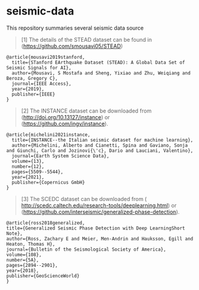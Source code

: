 # seismic-data
This repository summaries several seismic data source


 >[1] The details of the STEAD dataset can be found in (https://github.com/smousavi05/STEAD)
  ```
  @article{mousavi2019stanford,
    title={STanford EArthquake Dataset (STEAD): A Global Data Set of Seismic Signals for AI},
    author={Mousavi, S Mostafa and Sheng, Yixiao and Zhu, Weiqiang and Beroza, Gregory C},
    journal={IEEE Access},
    year={2019},
    publisher={IEEE}
  }
  ```

  >[2] The INSTANCE dataset can be downloaded from (http://doi.org/10.13127/instance) or (https://github.com/ingv/instance).
  ```
  @article{michelini2021instance,
    title={INSTANCE--the Italian seismic dataset for machine learning},
    author={Michelini, Alberto and Cianetti, Spina and Gaviano, Sonja and Giunchi, Carlo and Jozinovi{\'c}, Dario and Lauciani, Valentino},
    journal={Earth System Science Data},
    volume={13},
    number={12},
    pages={5509--5544},
    year={2021},
    publisher={Copernicus GmbH}
  }
  ```
  
  
  >[3] The SCEDC dataset can be downloaded from ( http://scedc.caltech.edu/research-tools/deeplearning.html) or (https://github.com/interseismic/generalized-phase-detection).
  ```
  @article{ross2018generalized,
  title={Generalized Seismic Phase Detection with Deep LearningShort Note},
  author={Ross, Zachary E and Meier, Men-Andrin and Hauksson, Egill and Heaton, Thomas H},
  journal={Bulletin of the Seismological Society of America},
  volume={108},
  number={5A},
  pages={2894--2901},
  year={2018},
  publisher={GeoScienceWorld}
  }
  ```
